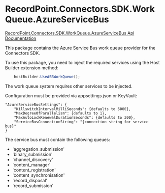 # RecordPoint.Connectors.SDK.WorkQueue.AzureServiceBus

[RecordPoint.Connectors.SDK.WorkQueue.AzureServiceBus Api Documentation](./recordpoint_connectors_sdk_workqueue_azureservicebus_doc.md)

This package contains the Azure Service Bus work queue provider for the Connectors SDK.

To use this package, you need to inject the required services using the Host Builder extension method:
```cs
    hostBuilder.UseASBWorkQueue();
```

The work queue system requires other services to be injected.

Configuration must be provided via appsettings.json or KeyVault:
```
"AzureServiceBusSettings": {
    "KillswitchIntervalMilliSeconds": {defaults to 5000},
    "MaxDegreeOfParallelism": {defaults to 1},
    "MaxAutoLockRenewalDurationSeconds": {defaults to 300},
    "ServiceBusConnectionString": "{connection string for service bus}"
}
```

The service bus must contain the following queues:
- 'aggregation_submission'
- 'binary_submission'
- 'channel_discovery'
- 'content_manager'
- 'content_registration'
- 'content_synchronisation'
- 'record_disposal'
- 'record_submission'